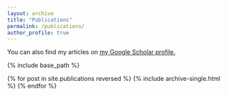 ```yaml
---
layout: archive
title: "Publications"
permalink: /publications/
author_profile: true
---
```


You can also find my articles on <u><a href="https://scholar.google.com/citations?user=25k04X0AAAAJ&hl=en">my Google Scholar profile</a>.</u>


{% include base_path %}

{% for post in site.publications reversed %}
  {% include archive-single.html %}
{% endfor %}
